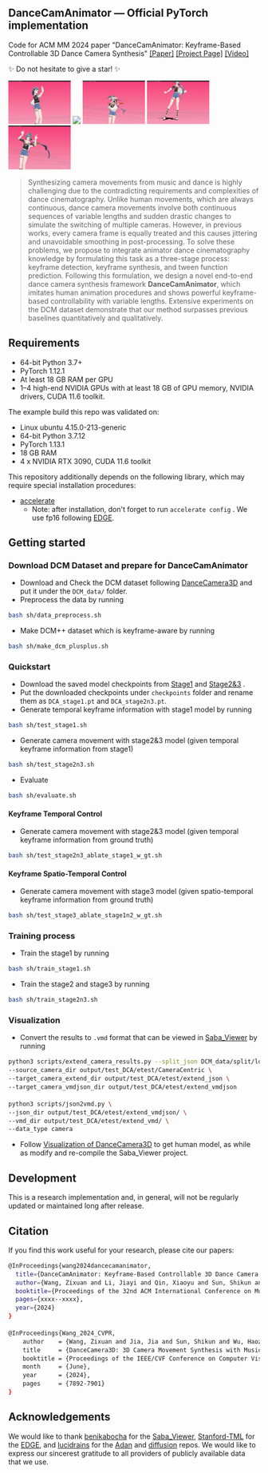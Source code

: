 ## DanceCamAnimator &mdash; Official PyTorch implementation

Code for ACM MM 2024 paper "DanceCamAnimator: Keyframe-Based Controllable 3D Dance Camera Synthesis"
[[Paper]]() [[Project Page]](https://carmenw1203.github.io/DanceCamAnimator.github.io/) [[Video]](https://www.youtube.com/watch?v=pQa2B78fu0Y)

✨ Do not hesitate to give a star! ✨

<p float="left">
	<img src="media/1.gif" width="125" /> <img src="media/2.gif" width="125" /> <img width="125" src="media/3.gif"/> <img src="media/4.gif" width="125" /> <img width="125" src="media/5.gif"/>
	</p>

> Synthesizing camera movements from music and dance is highly challenging due to the contradicting requirements and complexities of dance cinematography. Unlike human movements, which are always continuous,  dance camera movements involve both continuous sequences of variable lengths and sudden drastic changes to simulate the switching of multiple cameras. However, in previous works, every camera frame is equally treated and this causes jittering and unavoidable smoothing in post-processing. To solve these problems, we propose to integrate animator dance cinematography knowledge by formulating this task as a three-stage process: keyframe detection, keyframe synthesis, and tween function prediction. Following this formulation, we design a novel end-to-end dance camera synthesis framework **DanceCamAnimator**, which imitates human animation procedures and shows powerful keyframe-based controllability with variable lengths. Extensive experiments on the DCM dataset demonstrate that our method surpasses previous baselines quantitatively and qualitatively.

## Requirements

* 64-bit Python 3.7+
* PyTorch 1.12.1
* At least 18 GB RAM per GPU
* 1&ndash;4 high-end NVIDIA GPUs with at least 18 GB of GPU memory, NVIDIA drivers, CUDA 11.6 toolkit.

The example build this repo was validated on:

* Linux ubuntu 4.15.0-213-generic
* 64-bit Python 3.7.12
* PyTorch 1.13.1
* 18 GB RAM
* 4 x NVIDIA RTX 3090, CUDA 11.6 toolkit

This repository additionally depends on the following library, which may require special installation procedures:

* [accelerate](https://huggingface.co/docs/accelerate/v0.16.0/en/index)
  * Note: after installation, don't forget to run `accelerate config` . We use fp16 following [EDGE](https://github.com/Stanford-TML/EDGE/blob/main/README.md).

## Getting started

### Download DCM Dataset and prepare for DanceCamAnimator

* Download and Check the DCM dataset following [DanceCamera3D](https://github.com/Carmenw1203/DanceCamera3D-Official) and put it under the `DCM_data/` folder.
* Preprocess the data by running

```.bash
bash sh/data_preprocess.sh
```

* Make DCM++ dataset which is keyframe-aware by running

```.bash
bash sh/make_dcm_plusplus.sh
```

### Quickstart

* Download the saved model checkpoints from [Stage1](https://drive.google.com/file/d/17ggTNO-oskjMZt6C1W6XrsYyXEtNrPxB/view?usp=sharing) and [Stage2&amp;3](https://drive.google.com/file/d/1S4zWbjhcwQd8Lsj-NwBM2kHcd-xP3ggH/view?usp=sharing) .
* Put the downloaded checkpoints under `checkpoints` folder and rename them as `DCA_stage1.pt` and `DCA_stage2n3.pt`.
* Generate temporal keyframe information with stage1 model by running

```.bash
bash sh/test_stage1.sh
```

* Generate camera movement with stage2&3 model (given temporal keyframe information from stage1)

```.bash
bash sh/test_stage2n3.sh
```

* Evaluate

```.bash
bash sh/evaluate.sh
```

#### Keyframe Temporal Control

* Generate camera movement with stage2&3 model (given temporal keyframe information from ground truth)

```.bash
bash sh/test_stage2n3_ablate_stage1_w_gt.sh
```

#### Keyframe Spatio-Temporal Control

* Generate camera movement with stage3 model (given spatio-temporal keyframe information from ground truth)

```.bash
bash sh/test_stage3_ablate_stage1n2_w_gt.sh
```

### Training process

* Train the stage1 by running

```.bash
bash sh/train_stage1.sh
```

* Train the stage2 and stage3 by running

```.bash
bash sh/train_stage2n3.sh
```

### Visualization

* Convert the results to `.vmd` format that can be viewed in [Saba_Viewer](https://github.com/benikabocha/saba) by running

```.bash
python3 scripts/extend_camera_results.py --split_json DCM_data/split/long2short.json \
--source_camera_dir output/test_DCA/etest/CameraCentric \
--target_camera_extend_dir output/test_DCA/etest/extend_json \
--target_camera_vmdjson_dir output/test_DCA/etest/extend_vmdjson

python3 scripts/json2vmd.py \
--json_dir output/test_DCA/etest/extend_vmdjson/ \
--vmd_dir output/test_DCA/etest/extend_vmd/ \
--data_type camera
```

* Follow [Visualization of DanceCamera3D](https://github.com/Carmenw1203/DanceCamera3D-Official?tab=readme-ov-file#visualization) to get human model, as while as modify and re-compile the Saba_Viewer project.

## Development

This is a research implementation and, in general, will not be regularly updated or maintained long after release.

## Citation

If you find this work useful for your research, please cite our papers:

```.bash
@InProceedings{wang2024dancecamanimator,
  title={DanceCamAnimator: Keyframe-Based Controllable 3D Dance Camera Synthesis},
  author={Wang, Zixuan and Li, Jiayi and Qin, Xiaoyu and Sun, Shikun and Zhou, Songtao and Jia, Jia and Luo, Jiebo},
  booktitle={Proceedings of the 32nd ACM International Conference on Multimedia},
  pages={xxxx--xxxx},
  year={2024}
}

@InProceedings{Wang_2024_CVPR,
    author    = {Wang, Zixuan and Jia, Jia and Sun, Shikun and Wu, Haozhe and Han, Rong and Li, Zhenyu and Tang, Di and Zhou, Jiaqing and Luo, Jiebo},
    title     = {DanceCamera3D: 3D Camera Movement Synthesis with Music and Dance},
    booktitle = {Proceedings of the IEEE/CVF Conference on Computer Vision and Pattern Recognition (CVPR)},
    month     = {June},
    year      = {2024},
    pages     = {7892-7901}
}
```

## Acknowledgements

We would like to thank [benikabocha](https://github.com/benikabocha) for the [Saba_Viewer](https://github.com/benikabocha/saba), [Stanford-TML](https://github.com/Stanford-TML) for the [EDGE](https://github.com/Stanford-TML/EDGE/blob/main/README.md), and [lucidrains](https://github.com/lucidrains) for the [Adan](https://github.com/lucidrains/Adan-pytorch) and [diffusion](https://github.com/lucidrains/denoising-diffusion-pytorch) repos. We would like to express our sincerest gratitude to all providers of publicly available data that we use.
